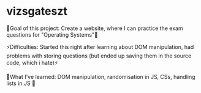 # vizsgateszt  
  
🧮Goal of this project: Create a website, where I can practice the exam questions for "Operating Systems"🧮  
  
⚡Difficulties: Started this right after learning about DOM manipulation, had problems with storing questions (but ended up saving them in the source code, which i hate)⚡  
  
📗What I've learned: DOM manipulation, randomisation in JS, CSs, handling lists in JS 📗  
